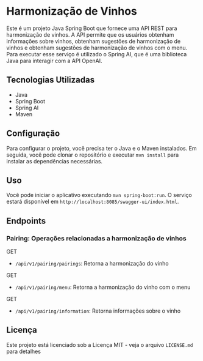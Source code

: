 # Harmonização de Vinhos

Este é um projeto Java Spring Boot que fornece uma API REST para harmonização de vinhos. A API permite que os usuários obtenham informações sobre vinhos, obtenham sugestões de harmonização de vinhos e obtenham sugestões de harmonização de vinhos com o menu.
Para executar esse serviço é utilizado o Spring AI, que é uma biblioteca Java para interagir com a API OpenAI.

## Tecnologias Utilizadas

- Java
- Spring Boot
- Spring AI
- Maven

## Configuração

Para configurar o projeto, você precisa ter o Java e o Maven instalados. Em seguida, você pode clonar o repositório e executar `mvn install` para instalar as dependências necessárias.

## Uso

Você pode iniciar o aplicativo executando `mvn spring-boot:run`. O serviço estará disponível em `http://localhost:8085/swagger-ui/index.html`.

## Endpoints

### Pairing: Operações relacionadas a harmonização de vinhos

GET
- `/api/v1/pairing/pairings`: Retorna a harmonização do vinho

GET
- `/api/v1/pairing/menu`: Retorna a harmonização do vinho com o menu

GET
- `/api/v1/pairing/information`: Retorna informações sobre o vinho

## Licença

Este projeto está licenciado sob a Licença MIT - veja o arquivo `LICENSE.md` para detalhes